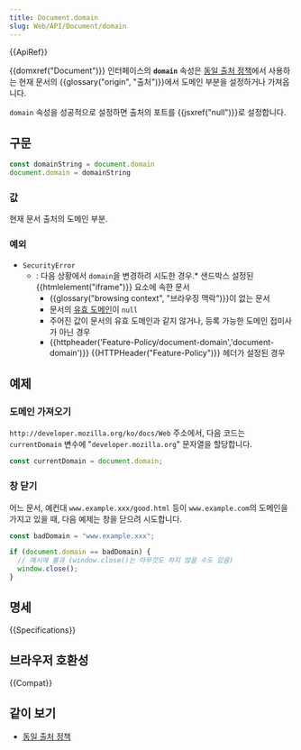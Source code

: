 ```yaml
---
title: Document.domain
slug: Web/API/Document/domain
---
```


{{ApiRef}}

{{domxref("Document")}} 인터페이스의 **`domain`** 속성은 [동일 출처 정책](/ko/docs/Web/Security/Same-origin_policy)에서 사용하는 현재 문서의 {{glossary("origin", "출처")}}에서 도메인 부분을 설정하거나 가져옵니다.

`domain` 속성을 성공적으로 설정하면 출처의 포트를 {{jsxref("null")}}로 설정합니다.

## 구문

```js
const domainString = document.domain
document.domain = domainString
```

### 값

현재 문서 출처의 도메인 부분.

### 예외

- `SecurityError`
  - : 다음 상황에서 `domain`을 변경하려 시도한 경우.\* 샌드박스 설정된 {{htmlelement("iframe")}} 요소에 속한 문서
    - {{glossary("browsing context", "브라우징 맥락")}}이 없는 문서
    - 문서의 [유효 도메인](https://html.spec.whatwg.org/multipage/origin.html#concept-origin-effective-domain)이 `null`
    - 주어진 값이 문서의 유효 도메인과 같지 않거나, 등록 가능한 도메인 접미사가 아닌 경우
    - {{httpheader('Feature-Policy/document-domain','document-domain')}} {{HTTPHeader("Feature-Policy")}} 헤더가 설정된 경우

## 예제

### 도메인 가져오기

`http://developer.mozilla.org/ko/docs/Web` 주소에서, 다음 코드는 `currentDomain` 변수에 "`developer.mozilla.org`" 문자열을 할당합니다.

```js
const currentDomain = document.domain;
```

### 창 닫기

어느 문서, 예컨대 `www.example.xxx/good.html` 등이 `www.example.com`의 도메인을 가지고 있을 때, 다음 예제는 창을 닫으려 시도합니다.

```js
const badDomain = "www.example.xxx";

if (document.domain == badDomain) {
  // 예시에 불과 (window.close()는 아무것도 하지 않을 수도 있음)
  window.close();
}
```

## 명세

{{Specifications}}

## 브라우저 호환성

{{Compat}}

## 같이 보기

- [동일 출처 정책](/ko/docs/Web/Security/Same-origin_policy)
